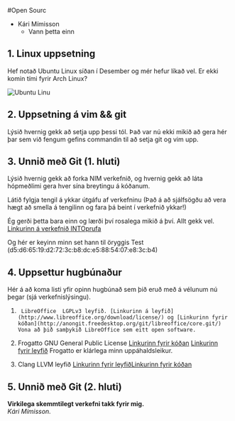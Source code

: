 #Open Sourc

* Kári Mímisson
  * Vann þetta einn

## 1. Linux uppsetning

Hef notað Ubuntu Linux síðan í Desember og mér hefur líkað vel. Er ekki komin
tími fyrir Arch Linux?

![Ubuntu Linu ](https://raw.github.com/kari14/INTOmarkdown/master/Screenshot%20from%202013-10-17%2013:57:27.png)

## 2. Uppsetning á vim && git

Lýsið hvernig gekk að setja upp þessi tól.
Það var nú ekki mikið að gera hér þar sem við fengum gefins commandin til að
setja git og vim upp.

## 3. Unnið með Git (1. hluti)

Lýsið hvernig gekk að forka NIM verkefnið, og hvernig gekk að láta hópmeðlimi gera hver sína breytingu á kóðanum.

Látið fylgja tengil á ykkar útgáfu af verkefninu (Það á að sjálfsögðu að vera hægt að smella á tengilinn og fara þá beint í verkefnið ykkar!)

Ég gerði þetta bara einn og lærði því rosalega mikið á því. Allt gekk vel. 
[Linkurinn á verkefnið INTOprufa](https://github.com/kari14/INTOPrufa)

Og hér er keyinn minn set hann til öryggis
Test (d5:d6:65:19:d2:72:3c:b8:dc:e5:88:54:07:e8:3c:b4)  
## 4. Uppsettur hugbúnaður

Hér á að koma listi yfir opinn hugbúnað sem þið eruð með á vélunum nú þegar (sjá verkefnislýsingu).


1.  	LibreOffice  LGPLv3 leyfið. [Linkurinn á leyfið](http://www.libreoffice.org/download/license/) og [Linkurinn fyrir kóðan](http://anongit.freedesktop.org/git/libreoffice/core.git/) Vona að þið samþykið LibreOffice sem eitt open software.

2.	Frogatto GNU General Public License [Linkurinn fyrir kóðan](https://github.com/frogatto/frogatto) [Linkurinn fyrir leyfið](http://en.wikipedia.org/wiki/Frogatto_&_Friends) Frogatto er klárlega minn uppáhaldsleikur. 

3.	Clang LLVM leyfið [Linkurinn fyrir leyfið](http://clang.llvm.org/features.html)[Linkurinn fyrir kóðan](http://llvm.org/releases/download.html)
	

## 5. Unnið með Git (2. hluti)

**Virkilega skemmtilegt verkefni takk fyrir mig.**  
*Kári Mímisson.*
